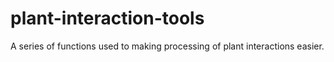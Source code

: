 # plant-interaction-tools
A series of functions used to making processing of plant interactions easier. 
